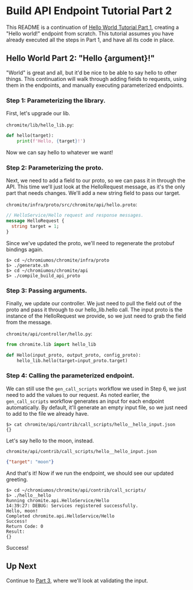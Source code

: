 # Build API Endpoint Tutorial Part 2

This README is a continuation of
[Hello World Tutorial Part 1](1_hello_world.md),
creating a "Hello world!" endpoint from scratch.
This tutorial assumes you have already executed all the steps in Part 1, and
have all its code in place.

## Hello World Part 2: "Hello {argument}!"

"World" is great and all, but it'd be nice to be able to say hello to other
things.
This continuation will walk through adding fields to requests, using them in
the endpoints, and manually executing parameterized endpoints.

### Step 1: Parameterizing the library.

First, let's upgrade our lib.

`chromite/lib/hello_lib.py`:
````python
def hello(target):
    print(f'Hello, {target}!')
````

Now we can say hello to whatever we want!

### Step 2: Parameterizing the proto.

Next, we need to add a field to our proto, so we can pass it in through the API.
This time we'll just look at the HelloRequest message, as it's the only
part that needs changes.
We'll add a new string field to pass our target.

`chromite/infra/proto/src/chromite/api/hello.proto`:
```protobuf
// HelloService/Hello request and response messages.
message HelloRequest {
  string target = 1;
}
```

Since we've updated the proto, we'll need to regenerate the protobuf bindings
again.

```shell script
$> cd ~/chromiumos/chromite/infra/proto
$> ./generate.sh
$> cd ~/chromiumos/chromite/api
$> ./compile_build_api_proto
```

### Step 3: Passing arguments.

Finally, we update our controller.
We just need to pull the field out of the proto and pass it through to our
hello_lib.hello call.
The input proto is the instance of the HelloRequest we provide, so we just need
to grab the field from the message.

`chromite/api/controller/hello.py`:
```python
from chromite.lib import hello_lib

def Hello(input_proto, output_proto, config_proto):
    hello_lib.hello(target=input_proto.target)
```

### Step 4: Calling the parameterized endpoint.

We can still use the `gen_call_scripts` workflow we used in Step 6, we just
need to add the values to our request.
As noted earlier, the `gen_call_scripts` workflow generates an input for each
endpoint automatically.
By default, it'll generate an empty input file, so we just need to add to the
file we already have.

```shell script
$> cat chromite/api/contrib/call_scripts/hello__hello_input.json
{}
```

Let's say hello to the moon, instead.

`chromite/api/contrib/call_scripts/hello__hello_input.json`
```json
{"target": "moon"}
```

And that's it!
Now if we run the endpoint, we should see our updated greeting.

```shell script
$> cd ~/chromiumos/chromite/api/contrib/call_scripts/
$> ./hello__hello
Running chromite.api.HelloService/Hello
14:39:27: DEBUG: Services registered successfully.
Hello, moon!
Completed chromite.api.HelloService/Hello
Success!
Return Code: 0
Result:
{}
```

Success!

## Up Next

Continue to [Part 3](3_hello_validation.md), where we'll look at validating the
input.
